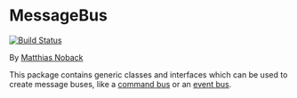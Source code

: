 # MessageBus

[![Build Status](https://travis-ci.org/SimpleBus/MessageBus.svg?branch=master)](https://travis-ci.org/SimpleBus/MessageBus)

By [Matthias Noback](http://php-and-symfony.matthiasnoback.nl/)

This package contains generic classes and interfaces which can be used to create message buses, like a [command
bus](http://simplebus.github.io/MessageBus/doc/command_bus.html) or an [event
bus](http://simplebus.github.io/MessageBus/doc/event_bus.html).
